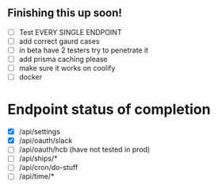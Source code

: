 ## Finishing this up soon!

- [ ] Test EVERY SINGLE ENDPOINT
- [ ] add correct gaurd cases
- [ ] in beta have 2 testers try to penetrate it
- [ ] add prisma caching please
- [ ] make sure it works on coolify
- [ ] docker

# Endpoint status of completion

- [x] /api/settings
- [x] /api/oauth/slack
- [ ] /api/oauth/hcb (have not tested in prod)
- [ ] /api/ships/\*
- [ ] /api/cron/do-stuff
- [ ] /api/time/\*
